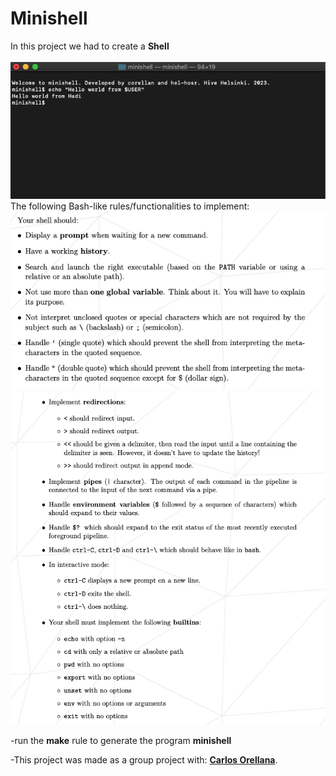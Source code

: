 # Minishell
In this project we had to create a **Shell**<br /><br />
![minishell_screenshot](https://github.com/hhosri/Hive-Helsinki/blob/master/Minishell/minishell%20screenshot.png) <br />
The following Bash-like rules/functionalities to implement:<br />
![1](https://github.com/hhosri/Hive-Helsinki/blob/master/Minishell/1.png) <br />
![2](https://github.com/hhosri/Hive-Helsinki/blob/master/Minishell/2.png) <br />

-run the **make** rule to generate the program **minishell**<br />

-This project was made as a group project with: [**Carlos Orellana**](https://github.com/quiminbano).
